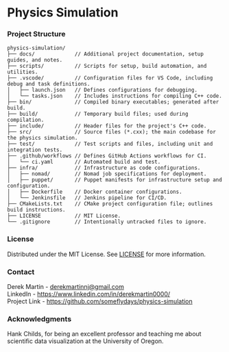# Physics Simulation

### Project Structure

```
physics-simulation/
├── docs/             // Additional project documentation, setup guides, and notes.
├── scripts/          // Scripts for setup, build automation, and utilities.
├── .vscode/          // Configuration files for VS Code, including debug and task definitions.
│   ├── launch.json   // Defines configurations for debugging.
│   └── tasks.json    // Includes instructions for compiling C++ code.
├── bin/              // Compiled binary executables; generated after build.
├── build/            // Temporary build files; used during compilation.
├── include/          // Header files for the project's C++ code.
├── src/              // Source files (*.cxx); the main codebase for the physics simulation.
├── test/             // Test scripts and files, including unit and integration tests.
├── .github/workflows // Defines GitHub Actions workflows for CI.
│   └── ci.yaml       // Automated build and test.
├── infra/            // Infrastructure as code configurations.
│   ├── nomad/        // Nomad job specifications for deployment.
│   ├── puppet/       // Puppet manifests for infrastructure setup and configuration.
│   ├── Dockerfile    // Docker container configurations.
│   └── Jenkinsfile   // Jenkins pipeline for CI/CD.
├── CMakeLists.txt    // CMake project configuration file; outlines build instructions.
├── LICENSE           // MIT License.
└── .gitignore        // Intentionally untracked files to ignore.
```
### License

Distributed under the MIT License. See [LICENSE](LICENSE) for more information.

### Contact

Derek Martin - derekmartinnj@gmail.com<br>
LinkedIn - https://www.linkedin.com/in/derekmartin0000/<br>
Project Link - https://github.com/someflydays/physics-simulation

### Acknowledgments

Hank Childs, for being an excellent professor and teaching me about scientific data visualization at the University of Oregon.
